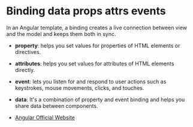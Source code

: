 # Binding data props attrs events

In an Angular template, a binding creates a live connection between view and the model and keeps them both in sync.

- **property**: helps you set values for properties of HTML elements or directives.
- **attributes**: helps you set values for attributes of HTML elements directly.
- **event**: lets you listen for and respond to user actions such as keystrokes, mouse movements, clicks, and touches.
- **data**: It's a combination of property and event binding and helps you share data between components.

- [Angular Official Website](https://angular.io/guide/binding-overview)
